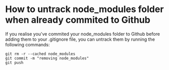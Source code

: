 # How to untrack node_modules folder when already commited to Github

If you realise you've commited your node_modules folder to Github before adding them to your .gitignore file, you can untrack them by running the following commands:

```
git rm -r --cached node_modules
git commit -m "removing node_modules"
git push
```